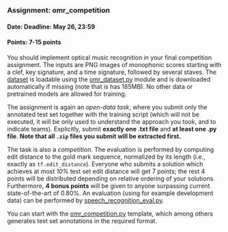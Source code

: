 ### Assignment: omr_competition
#### Date: Deadline: May 26, 23:59
#### Points: 7-15 points

You should implement optical music recognition in your final competition
assignment. The inputs are PNG images of monophonic scores starting with
a clef, key signature, and a time signature, followed by several staves.
The [dataset](https://ufal.mff.cuni.cz/~straka/courses/npfl114/1819/demos/omr_train.html)
is loadable using the [omr_dataset.py](https://github.com/ufal/npfl114/tree/master/labs/11/omr_dataset.py)
module and is downloaded automatically if missing (note that is has 185MB).
No other data or pretrained models are allowed for training.

The assignment is again an _open-data task_, where you submit only the annotated test set
together with the training script (which will not be executed, it will be
only used to understand the approach you took, and to indicate teams).
Explicitly, submit **exactly one .txt file** and **at least one .py file**.
**Note that all `.zip` files you submit will be extracted first.**

The task is also a _competition_. The evaluation is performed by computing edit
distance to the gold mark sequence, normalized by its length (i.e., exactly as
`tf.edit_distance`). Everyone who submits a solution which achieves
at most _10%_ test set edit distance will get 7 points; the rest 4 points will be distributed
depending on relative ordering of your solutions. Furthermore, **4 bonus points**
will be given to anyone surpassing current state-of-the-art of 0.80%.
An evaluation (using for example development data) can be performed by
[speech_recognition_eval.py](https://github.com/ufal/npfl114/tree/master/labs/07/speech_recognition_eval.py).

You can start with the
[omr_competition.py](https://github.com/ufal/npfl114/tree/master/labs/11/omr_competition.py)
template, which among others generates test set annotations in the required format.

